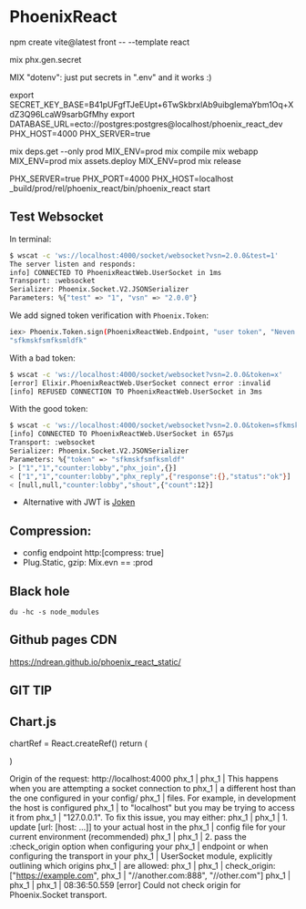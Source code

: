 # PhoenixReact

npm create vite@latest front -- --template react

mix phx.gen.secret

MIX "dotenv": just put secrets in ".env" and it works :)

export SECRET_KEY_BASE=B41pUFgfTJeEUpt+6TwSkbrxlAb9uibgIemaYbm1Oq+XdZ3Q96LcaW9sarbGfMhy
export DATABASE_URL=ecto://postgres:postgres@localhost/phoenix_react_dev
PHX_HOST=4000
PHX_SERVER=true

mix deps.get --only prod
MIX_ENV=prod mix compile
mix webapp
MIX_ENV=prod mix assets.deploy
MIX_ENV=prod mix release

PHX_SERVER=true PHX_PORT=4000 PHX_HOST=localhost \_build/prod/rel/phoenix_react/bin/phoenix_react start

## Test Websocket

In terminal:

```bash
$ wscat -c 'ws://localhost:4000/socket/websocket?vsn=2.0.0&test=1'
The server listen and responds:
info] CONNECTED TO PhoenixReactWeb.UserSocket in 1ms
Transport: :websocket
Serializer: Phoenix.Socket.V2.JSONSerializer
Parameters: %{"test" => "1", "vsn" => "2.0.0"}
```

We add signed token verification with `Phoenix.Token`:

```bash
iex> Phoenix.Token.sign(PhoenixReactWeb.Endpoint, "user token", "Neven Drean")
"sfkmskfsmfksmldfk"
```

With a bad token:

```bash
$ wscat -c 'ws://localhost:4000/socket/websocket?vsn=2.0.0&token=x'
[error] Elixir.PhoenixReactWeb.UserSocket connect error :invalid
[info] REFUSED CONNECTION TO PhoenixReactWeb.UserSocket in 3ms
```

With the good token:

```bash
$ wscat -c 'ws://localhost:4000/socket/websocket?vsn=2.0.0&token=sfkmskfsmfksmldf'
[info] CONNECTED TO PhoenixReactWeb.UserSocket in 657µs
Transport: :websocket
Serializer: Phoenix.Socket.V2.JSONSerializer
Parameters: %{"token" => "sfkmskfsmfksmldf"
> ["1","1","counter:lobby","phx_join",{}]
< ["1","1","counter:lobby","phx_reply",{"response":{},"status":"ok"}]
< [null,null,"counter:lobby","shout",{"count":12}]
```

- Alternative with JWT is [Joken](https://github.com/joken-elixir/joken)

## Compression:

- config endpoint http:[compress: true]
- Plug.Static, gzip: Mix.evn == :prod

## Black hole

`du -hc -s node_modules`

## Github pages CDN

<https://ndrean.github.io/phoenix_react_static/>

## GIT TIP

## Chart.js

chartRef = React.createRef()
return (

<div className={classes.graphContainer}>
<canvas id="myChart" ref={this.chartRef}/>
</div>
)

Origin of the request: http://localhost:4000
phx_1 |
phx_1 | This happens when you are attempting a socket connection to
phx_1 | a different host than the one configured in your config/
phx_1 | files. For example, in development the host is configured
phx_1 | to "localhost" but you may be trying to access it from
phx_1 | "127.0.0.1". To fix this issue, you may either:
phx_1 |
phx_1 | 1. update [url: [host: ...]] to your actual host in the
phx_1 | config file for your current environment (recommended)
phx_1 |
phx_1 | 2. pass the :check_origin option when configuring your
phx_1 | endpoint or when configuring the transport in your
phx_1 | UserSocket module, explicitly outlining which origins
phx_1 | are allowed:
phx_1 |
phx_1 | check_origin: ["https://example.com",
phx_1 | "//another.com:888", "//other.com"]
phx_1 |
phx_1 |
phx_1 | 08:36:50.559 [error] Could not check origin for Phoenix.Socket transport.
